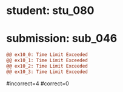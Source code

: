 # student: stu_080
# submission: sub_046

```diff
@@ ex10_0: Time Limit Exceeded
@@ ex10_1: Time Limit Exceeded
@@ ex10_2: Time Limit Exceeded
@@ ex10_3: Time Limit Exceeded
```
#incorrect=4
#correct=0
